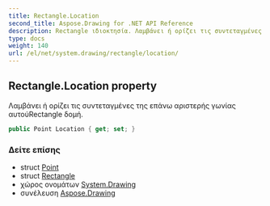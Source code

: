 ```yaml
---
title: Rectangle.Location
second_title: Aspose.Drawing for .NET API Reference
description: Rectangle ιδιοκτησία. Λαμβάνει ή ορίζει τις συντεταγμένες της επάνω αριστερής γωνίας αυτούRectangle δομή.
type: docs
weight: 140
url: /el/net/system.drawing/rectangle/location/
---
```

## Rectangle.Location property

Λαμβάνει ή ορίζει τις συντεταγμένες της επάνω αριστερής γωνίας αυτούRectangle δομή.

```csharp
public Point Location { get; set; }
```

### Δείτε επίσης

* struct [Point](../../point/)
* struct [Rectangle](../)
* χώρος ονομάτων [System.Drawing](../../rectangle/)
* συνέλευση [Aspose.Drawing](../../../)


